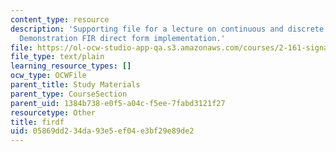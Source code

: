 ```yaml
---
content_type: resource
description: 'Supporting file for a lecture on continuous and discrete signal processing:
  Demonstration FIR direct form implementation.'
file: https://ol-ocw-studio-app-qa.s3.amazonaws.com/courses/2-161-signal-processing-continuous-and-discrete-fall-2008/05869dd234da93e5ef04e3bf29e89de2_firdf.m
file_type: text/plain
learning_resource_types: []
ocw_type: OCWFile
parent_title: Study Materials
parent_type: CourseSection
parent_uid: 1384b738-e0f5-a04c-f5ee-7fabd3121f27
resourcetype: Other
title: firdf
uid: 05869dd2-34da-93e5-ef04-e3bf29e89de2
---
```

